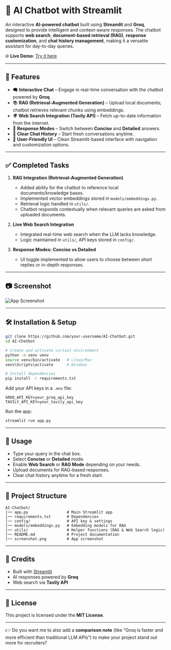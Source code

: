 # 🤖 AI Chatbot with Streamlit

An interactive **AI-powered chatbot** built using **Streamlit** and **Groq**, designed to provide intelligent and context-aware responses. The chatbot supports **web search**, **document-based retrieval (RAG)**, **response customization**, and **chat history management**, making it a versatile assistant for day-to-day queries.

🌐 **Live Demo**: [Try it here](https://ai-chatbotgit-dnsemdrkcguxy6rpsfrhkf.streamlit.app/)

---

## 🚀 Features

* 🗨️ **Interactive Chat** – Engage in real-time conversation with the chatbot powered by **Groq**.
* 📚 **RAG (Retrieval-Augmented Generation)** – Upload local documents; chatbot retrieves relevant chunks using embeddings.
* 🌍 **Web Search Integration (Tavily API)** – Fetch up-to-date information from the internet.
* 📝 **Response Modes** – Switch between **Concise** and **Detailed** answers.
* 🔄 **Clear Chat History** – Start fresh conversations anytime.
* 🎨 **User-Friendly UI** – Clean Streamlit-based interface with navigation and customization options.

---

## ✅ Completed Tasks

1. **RAG Integration (Retrieval-Augmented Generation)**

   * Added ability for the chatbot to reference local documents/knowledge bases.
   * Implemented vector embeddings stored in `models/embeddings.py`.
   * Retrieval logic handled in `utils/`.
   * Chatbot responds contextually when relevant queries are asked from uploaded documents.

2. **Live Web Search Integration**

   * Integrated real-time web search when the LLM lacks knowledge.
   * Logic maintained in `utils/`, API keys stored in `config/`.

3. **Response Modes: Concise vs Detailed**

   * UI toggle implemented to allow users to choose between short replies or in-depth responses.

---

## 📷 Screenshot

![App Screenshot](./screenshot.png)

---

## 🛠️ Installation & Setup

```bash
git clone https://github.com/your-username/AI-Chatbot.git
cd AI-Chatbot

# Create and activate virtual environment
python -m venv venv
source venv/bin/activate   # Linux/Mac
venv\Scripts\activate      # Windows

# Install dependencies
pip install -r requirements.txt
```

Add your API keys in a `.env` file:

```env
GROQ_API_KEY=your_groq_api_key
TAVILY_API_KEY=your_tavily_api_key
```

Run the app:

```bash
streamlit run app.py
```

---

## 📖 Usage

* Type your query in the chat box.
* Select **Concise** or **Detailed** mode.
* Enable **Web Search** or **RAG Mode** depending on your needs.
* Upload documents for RAG-based responses.
* Clear chat history anytime for a fresh start.

---

## 📂 Project Structure

```
AI-Chatbot/
│── app.py                 # Main Streamlit app
│── requirements.txt       # Dependencies
│── config/                # API key & settings
│── models/embeddings.py   # Embedding models for RAG
│── utils/                 # Helper functions (RAG & Web Search logic)
│── README.md              # Project documentation
│── screenshot.png         # App screenshot
```

---

## 🙌 Credits

* Built with [Streamlit](https://streamlit.io/)
* AI responses powered by **Groq**
* Web search via **Tavily API**

---

## 📜 License

This project is licensed under the **MIT License**.

---

👉 Do you want me to also add a **comparison note** (like “Groq is faster and more efficient than traditional LLM APIs”) to make your project stand out more for recruiters?
